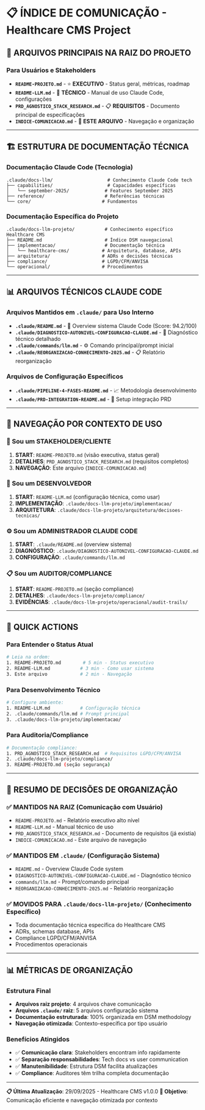 # 📋 ÍNDICE DE COMUNICAÇÃO - Healthcare CMS Project

## 🎯 **ARQUIVOS PRINCIPAIS NA RAIZ DO PROJETO**

### **Para Usuários e Stakeholders**
- **`README-PROJETO.md`** - ⭐ **EXECUTIVO** - Status geral, métricas, roadmap
- **`README-LLM.md`** - 🔧 **TÉCNICO** - Manual de uso Claude Code, configurações
- **`PRD_AGNOSTICO_STACK_RESEARCH.md`** - 📋 **REQUISITOS** - Documento principal de especificações
- **`INDICE-COMUNICACAO.md`** - 📑 **ESTE ARQUIVO** - Navegação e organização

---

## 🏗️ **ESTRUTURA DE DOCUMENTAÇÃO TÉCNICA**

### **Documentação Claude Code (Tecnologia)**
```
.claude/docs-llm/                    # Conhecimento Claude Code tech
├── capabilities/                    # Capacidades específicas
│   └── september-2025/             # Features September 2025
├── reference/                      # Referências técnicas
└── core/                          # Fundamentos
```

### **Documentação Específica do Projeto**
```
.claude/docs-llm-projeto/           # Conhecimento específico Healthcare CMS
├── README.md                       # Índice DSM navegacional
├── implementacao/                  # Documentação técnica
│   └── healthcare-cms/            # Arquitetura, database, APIs
├── arquitetura/                   # ADRs e decisões técnicas
├── compliance/                    # LGPD/CFM/ANVISA
└── operacional/                   # Procedimentos
```

---

## 📊 **ARQUIVOS TÉCNICOS CLAUDE CODE**

### **Arquivos Mantidos em `.claude/` para Uso Interno**
- **`.claude/README.md`** - 🚀 Overview sistema Claude Code (Score: 94.2/100)
- **`.claude/DIAGNOSTICO-AUTONIVEL-CONFIGURACAO-CLAUDE.md`** - 🔬 Diagnóstico técnico detalhado
- **`.claude/commands/llm.md`** - ⚙️ Comando principal/prompt inicial
- **`.claude/REORGANIZACAO-CONHECIMENTO-2025.md`** - 📋 Relatório reorganização

### **Arquivos de Configuração Específicos**
- **`.claude/PIPELINE-4-FASES-README.md`** - 📈 Metodologia desenvolvimento
- **`.claude/PRD-INTEGRATION-README.md`** - 🔗 Setup integração PRD

---

## 🏥 **NAVEGAÇÃO POR CONTEXTO DE USO**

### **🎯 Sou um STAKEHOLDER/CLIENTE**
1. **START**: `README-PROJETO.md` (visão executiva, status geral)
2. **DETALHES**: `PRD_AGNOSTICO_STACK_RESEARCH.md` (requisitos completos)
3. **NAVEGAÇÃO**: Este arquivo (`INDICE-COMUNICACAO.md`)

### **🔧 Sou um DESENVOLVEDOR**
1. **START**: `README-LLM.md` (configuração técnica, como usar)
2. **IMPLEMENTAÇÃO**: `.claude/docs-llm-projeto/implementacao/`
3. **ARQUITETURA**: `.claude/docs-llm-projeto/arquitetura/decisoes-tecnicas/`

### **⚙️ Sou um ADMINISTRADOR CLAUDE CODE**
1. **START**: `.claude/README.md` (overview sistema)
2. **DIAGNÓSTICO**: `.claude/DIAGNOSTICO-AUTONIVEL-CONFIGURACAO-CLAUDE.md`
3. **CONFIGURAÇÃO**: `.claude/commands/llm.md`

### **📋 Sou um AUDITOR/COMPLIANCE**
1. **START**: `README-PROJETO.md` (seção compliance)
2. **DETALHES**: `.claude/docs-llm-projeto/compliance/`
3. **EVIDÊNCIAS**: `.claude/docs-llm-projeto/operacional/audit-trails/`

---

## 🚀 **QUICK ACTIONS**

### **Para Entender o Status Atual**
```bash
# Leia na ordem:
1. README-PROJETO.md        # 5 min - Status executivo
2. README-LLM.md           # 3 min - Como usar sistema
3. Este arquivo            # 2 min - Navegação
```

### **Para Desenvolvimento Técnico**
```bash
# Configure ambiente:
1. README-LLM.md           # Configuração técnica
2. .claude/commands/llm.md # Prompt principal
3. .claude/docs-llm-projeto/implementacao/
```

### **Para Auditoria/Compliance**
```bash
# Documentação compliance:
1. PRD_AGNOSTICO_STACK_RESEARCH.md  # Requisitos LGPD/CFM/ANVISA
2. .claude/docs-llm-projeto/compliance/
3. README-PROJETO.md (seção segurança)
```

---

## 🎯 **RESUMO DE DECISÕES DE ORGANIZAÇÃO**

### **✅ MANTIDOS NA RAIZ (Comunicação com Usuário)**
- `README-PROJETO.md` - Relatório executivo alto nível
- `README-LLM.md` - Manual técnico de uso
- `PRD_AGNOSTICO_STACK_RESEARCH.md` - Documento de requisitos (já existia)
- `INDICE-COMUNICACAO.md` - Este arquivo de navegação

### **✅ MANTIDOS EM `.claude/` (Configuração Sistema)**
- `README.md` - Overview Claude Code system
- `DIAGNOSTICO-AUTONIVEL-CONFIGURACAO-CLAUDE.md` - Diagnóstico técnico
- `commands/llm.md` - Prompt/comando principal
- `REORGANIZACAO-CONHECIMENTO-2025.md` - Relatório reorganização

### **✅ MOVIDOS PARA `.claude/docs-llm-projeto/` (Conhecimento Específico)**
- Toda documentação técnica específica do Healthcare CMS
- ADRs, schemas database, APIs
- Compliance LGPD/CFM/ANVISA
- Procedimentos operacionais

---

## 📊 **MÉTRICAS DE ORGANIZAÇÃO**

### **Estrutura Final**
- **Arquivos raiz projeto**: 4 arquivos chave comunicação
- **Arquivos `.claude/` raiz**: 5 arquivos configuração sistema
- **Documentação estruturada**: 100% organizada em DSM methodology
- **Navegação otimizada**: Contexto-específica por tipo usuário

### **Benefícios Atingidos**
- ✅ **Comunicação clara**: Stakeholders encontram info rapidamente
- ✅ **Separação responsabilidades**: Tech docs vs user communication
- ✅ **Manutenibilidade**: Estrutura DSM facilita atualizações
- ✅ **Compliance**: Auditores têm trilha completa documentação

---

**📋 Última Atualização**: 29/09/2025 - Healthcare CMS v1.0.0
**🎯 Objetivo**: Comunicação eficiente e navegação otimizada por contexto